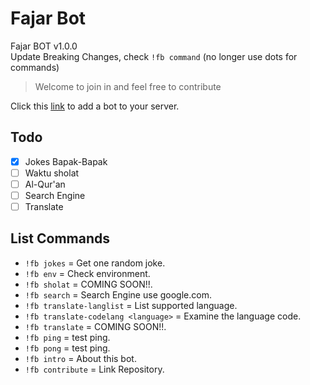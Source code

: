 # Fajar Bot

Fajar BOT v1.0.0  
Update Breaking Changes, check `!fb command` (no longer use dots for commands)

> Welcome to join in and feel free to contribute

<!-- > Source [link](https://dev.to/aurelievache/learning-go-by-examples-part-4-create-a-bot-for-discord-in-go-43cf) <!-->

Click this [link](https://discord.com/oauth2/authorize?client_id=1010842038532583456&permissions=8&scope=bot) to add a bot to your server.

## Todo

- [x] Jokes Bapak-Bapak
- [ ] Waktu sholat
- [ ] Al-Qur'an
- [ ] Search Engine
- [ ] Translate

## List Commands

- `!fb jokes` = Get one random joke.
- `!fb env` = Check environment.
- `!fb sholat` = COMING SOON!!.
- `!fb search` = Search Engine use google.com.
- `!fb translate-langlist` = List supported language.
- `!fb translate-codelang <language>` = Examine the language code.
- `!fb translate` = COMING SOON!!.
- `!fb ping` = test ping.
- `!fb pong` = test ping.
- `!fb intro` = About this bot.
- `!fb contribute` = Link Repository.
